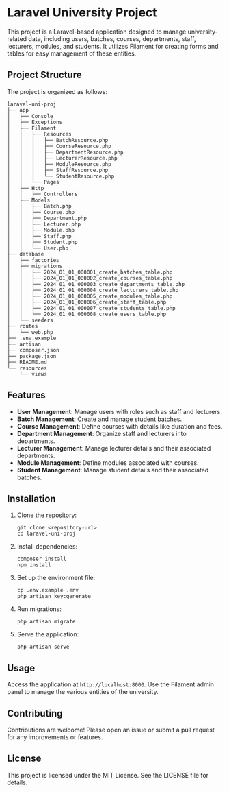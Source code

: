 # Laravel University Project

This project is a Laravel-based application designed to manage university-related data, including users, batches, courses, departments, staff, lecturers, modules, and students. It utilizes Filament for creating forms and tables for easy management of these entities.

## Project Structure

The project is organized as follows:

```
laravel-uni-proj
├── app
│   ├── Console
│   ├── Exceptions
│   ├── Filament
│   │   ├── Resources
│   │   │   ├── BatchResource.php
│   │   │   ├── CourseResource.php
│   │   │   ├── DepartmentResource.php
│   │   │   ├── LecturerResource.php
│   │   │   ├── ModuleResource.php
│   │   │   ├── StaffResource.php
│   │   │   └── StudentResource.php
│   │   └── Pages
│   ├── Http
│   │   ├── Controllers
│   ├── Models
│   │   ├── Batch.php
│   │   ├── Course.php
│   │   ├── Department.php
│   │   ├── Lecturer.php
│   │   ├── Module.php
│   │   ├── Staff.php
│   │   ├── Student.php
│   │   └── User.php
├── database
│   ├── factories
│   ├── migrations
│   │   ├── 2024_01_01_000001_create_batches_table.php
│   │   ├── 2024_01_01_000002_create_courses_table.php
│   │   ├── 2024_01_01_000003_create_departments_table.php
│   │   ├── 2024_01_01_000004_create_lecturers_table.php
│   │   ├── 2024_01_01_000005_create_modules_table.php
│   │   ├── 2024_01_01_000006_create_staff_table.php
│   │   ├── 2024_01_01_000007_create_students_table.php
│   │   └── 2024_01_01_000008_create_users_table.php
│   └── seeders
├── routes
│   └── web.php
├── .env.example
├── artisan
├── composer.json
├── package.json
├── README.md
└── resources
    └── views
```

## Features

- **User Management**: Manage users with roles such as staff and lecturers.
- **Batch Management**: Create and manage student batches.
- **Course Management**: Define courses with details like duration and fees.
- **Department Management**: Organize staff and lecturers into departments.
- **Lecturer Management**: Manage lecturer details and their associated departments.
- **Module Management**: Define modules associated with courses.
- **Student Management**: Manage student details and their associated batches.

## Installation

1. Clone the repository:
   ```
   git clone <repository-url>
   cd laravel-uni-proj
   ```

2. Install dependencies:
   ```
   composer install
   npm install
   ```

3. Set up the environment file:
   ```
   cp .env.example .env
   php artisan key:generate
   ```

4. Run migrations:
   ```
   php artisan migrate
   ```

5. Serve the application:
   ```
   php artisan serve
   ```

## Usage

Access the application at `http://localhost:8000`. Use the Filament admin panel to manage the various entities of the university.

## Contributing

Contributions are welcome! Please open an issue or submit a pull request for any improvements or features.

## License

This project is licensed under the MIT License. See the LICENSE file for details.